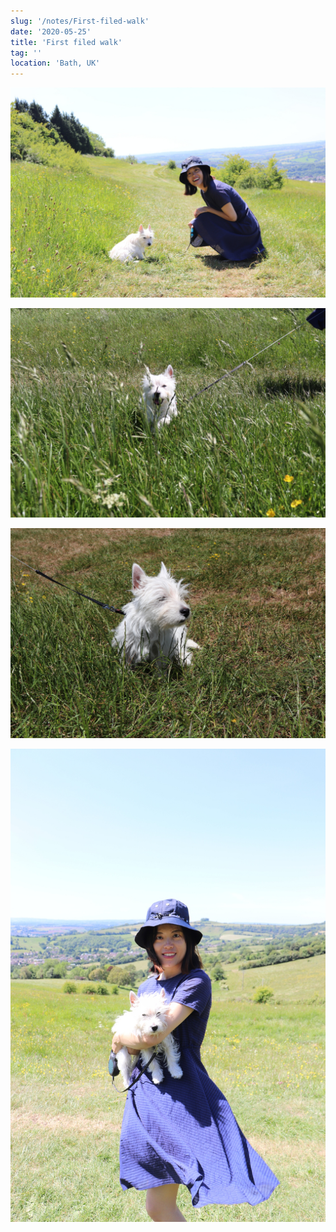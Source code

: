 ```yaml
---
slug: '/notes/First-filed-walk'
date: '2020-05-25'
title: 'First filed walk'
tag: ''
location: 'Bath, UK'
---
```


![Westie](./figure1.jpeg)

![Westie](./figure2.jpeg)



![Westie](./figure4.jpeg)

![Westie](./figure3.jpeg)